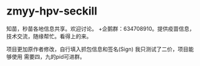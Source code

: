 # zmyy-hpv-seckill
知苗，秒苗各地信息共享。欢迎讨论。
+企鹅群：634708910。提供疫苗信息，技术交流，随缘帮忙。看得上的来。

项目更加原作者修改，自行填入抓包信息和签名(Sign)
我只测试了二价，项目能够使用
需要四，九的pid可进群。
